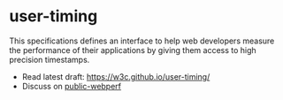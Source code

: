 user-timing
===========

This specifications defines an interface to help web developers measure the
performance of their applications by giving them access to high precision
timestamps.


* Read latest draft: https://w3c.github.io/user-timing/
* Discuss on [public-webperf](http://www.w3.org/Search/Mail/Public/search?keywords=%5BUserTiming%5D&hdr-1-name=subject&hdr-1-query=&index-grp=Public_FULL&index-type=t&type-index=public-web-perf)
